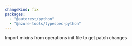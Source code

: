 ```yaml
---
changeKind: fix
packages:
  - "@autorest/python"
  - "@azure-tools/typespec-python"
---
```


Import mixins from operations init file to get patch changes